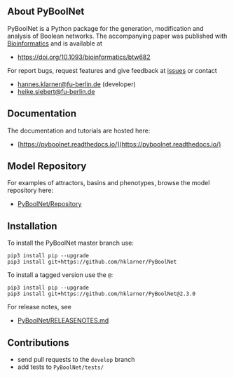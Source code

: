 

## About PyBoolNet
PyBoolNet is a Python package for the generation, modification and analysis of Boolean networks.
The accompanying paper was published with [Bioinformatics](https://academic.oup.com/bioinformatics) and is available at

 * https://doi.org/10.1093/bioinformatics/btw682


For report bugs, request features and give feedback at [issues](http://github.com/hklarner/PyBoolNet/issues) or contact

 * hannes.klarner@fu-berlin.de (developer)
 * heike.siebert@fu-berlin.de

## Documentation
The documentation and tutorials are hosted here:

 * [https://pyboolnet.readthedocs.io/](https://pyboolnet.readthedocs.io/)

## Model Repository
For examples of attractors, basins and phenotypes, browse the model repository here:

 * [PyBoolNet/Repository](https://github.com/hklarner/PyBoolNet/tree/master/PyBoolNet/Repository)

## Installation
To install the PyBoolNet master branch use:

``` 
pip3 install pip --upgrade
pip3 install git+https://github.com/hklarner/PyBoolNet
```

To install a tagged version use the `@`: 

``` 
pip3 install pip --upgrade
pip3 install git+https://github.com/hklarner/PyBoolNet@2.3.0
```

For release notes, see
 
 * [PyBoolNet/RELEASENOTES.md](https://github.com/hklarner/PyBoolNet/blob/master/RELEASENOTES.md)


## Contributions
- send pull requests to the `develop` branch
- add tests to `PyBoolNet/tests/`

